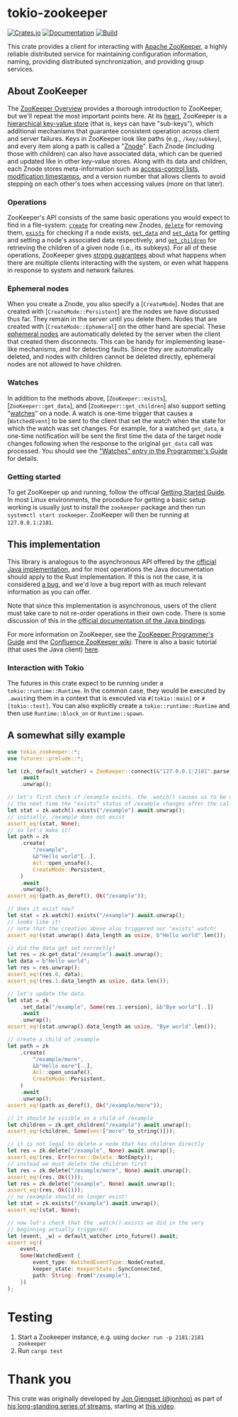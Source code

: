 # tokio-zookeeper

[![Crates.io](https://img.shields.io/crates/v/tokio-zookeeper.svg)](https://crates.io/crates/tokio-zookeeper)
[![Documentation](https://docs.rs/tokio-zookeeper/badge.svg)](https://docs.rs/tokio-zookeeper/)
[![Build](https://github.com/stackabletech/tokio-zookeeper/actions/workflows/build.yml/badge.svg)](https://github.com/stackabletech/tokio-zookeeper/actions/workflows/build.yml)

This crate provides a client for interacting with [Apache
ZooKeeper](https://zookeeper.apache.org/), a highly reliable distributed service for
maintaining configuration information, naming, providing distributed synchronization, and
providing group services.

## About ZooKeeper

The [ZooKeeper Overview](https://zookeeper.apache.org/doc/current/zookeeperOver.html) provides
a thorough introduction to ZooKeeper, but we'll repeat the most important points here. At its
[heart](https://zookeeper.apache.org/doc/current/zookeeperOver.html#sc_designGoals), ZooKeeper
is a [hierarchical key-value
store](https://zookeeper.apache.org/doc/current/zookeeperOver.html#sc_dataModelNameSpace) (that
is, keys can have "sub-keys"), which additional mechanisms that guarantee consistent operation
across client and server failures. Keys in ZooKeeper look like paths (e.g., `/key/subkey`), and
every item along a path is called a
"[Znode](https://zookeeper.apache.org/doc/current/zookeeperProgrammers.html#sc_zkDataModel_znodes)".
Each Znode (including those with children) can also have associated data, which can be queried
and updated like in other key-value stores. Along with its data and children, each Znode stores
meta-information such as [access-control
lists](https://zookeeper.apache.org/doc/current/zookeeperProgrammers.html#sc_ZooKeeperAccessControl),
[modification
timestamps](https://zookeeper.apache.org/doc/current/zookeeperProgrammers.html#sc_timeInZk),
and a version number
that allows clients to avoid stepping on each other's toes when accessing values (more on that
later).

### Operations

ZooKeeper's API consists of the same basic operations you would expect to find in a
file-system: [`create`](struct.ZooKeeper.html#method.create) for creating new Znodes,
[`delete`](struct.ZooKeeper.html#method.delete) for removing them,
[`exists`](struct.ZooKeeper.html#method.exists) for checking if a node exists,
[`get_data`](struct.ZooKeeper.html#method.get_data) and
[`set_data`](struct.ZooKeeper.html#method.set_data) for getting and setting a node's associated
data respectively, and [`get_children`](struct.ZooKeeper.html#method.get_children) for
retrieving the children of a given node (i.e., its subkeys). For all of these operations,
ZooKeeper gives [strong
guarantees](https://zookeeper.apache.org/doc/current/zookeeperProgrammers.html#ch_zkGuarantees)
about what happens when there are multiple clients interacting with the system, or even what
happens in response to system and network failures.

### Ephemeral nodes

When you create a Znode, you also specify a [`CreateMode`]. Nodes that are created with
[`CreateMode::Persistent`] are the nodes we have discussed thus far. They remain in the server
until you delete them. Nodes that are created with [`CreateMode::Ephemeral`] on the other hand
are special. These [ephemeral
nodes](https://zookeeper.apache.org/doc/current/zookeeperProgrammers.html#Ephemeral+Nodes) are
automatically deleted by the server when the client that created them disconnects. This can be
handy for implementing lease-like mechanisms, and for detecting faults. Since they are
automatically deleted, and nodes with children cannot be deleted directly, ephemeral nodes are
not allowed to have children.

### Watches

In addition to the methods above, [`ZooKeeper::exists`], [`ZooKeeper::get_data`], and
[`ZooKeeper::get_children`] also support setting
"[watches](https://zookeeper.apache.org/doc/current/zookeeperProgrammers.html#ch_zkWatches)" on
a node. A watch is one-time trigger that causes a [`WatchedEvent`] to be sent to the client
that set the watch when the state for which the watch was set changes. For example, for a
watched `get_data`, a one-time notification will be sent the first time the data of the target
node changes following when the response to the original `get_data` call was processed. You
should see the ["Watches" entry in the Programmer's
Guide](https://zookeeper.apache.org/doc/current/zookeeperProgrammers.html#ch_zkWatches) for
details.

### Getting started

To get ZooKeeper up and running, follow the official [Getting Started
Guide](https://zookeeper.apache.org/doc/current/zookeeperStarted.html). In most Linux
environments, the procedure for getting a basic setup working is usually just to install the
`zookeeper` package and then run `systemctl start zookeeper`. ZooKeeper will then be running at
`127.0.0.1:2181`.

## This implementation

This library is analogous to the asynchronous API offered by the [official Java
implementation](https://zookeeper.apache.org/doc/current/api/org/apache/zookeeper/ZooKeeper.html),
and for most operations the Java documentation should apply to the Rust implementation. If this
is not the case, it is considered [a bug](https://github.com/jonhoo/tokio-zookeeper/issues),
and we'd love a bug report with as much relevant information as you can offer.

Note that since this implementation is asynchronous, users of the client must take care to
not re-order operations in their own code. There is some discussion of this in the [official
documentation of the Java
bindings](https://zookeeper.apache.org/doc/r3.4.12/zookeeperProgrammers.html#Java+Binding).

For more information on ZooKeeper, see the [ZooKeeper Programmer's
Guide](https://zookeeper.apache.org/doc/current/zookeeperProgrammers.html) and the [Confluence
ZooKeeper wiki](https://cwiki.apache.org/confluence/display/ZOOKEEPER/Index). There is also a
basic tutorial (that uses the Java client)
[here](https://zookeeper.apache.org/doc/current/zookeeperTutorial.html).

### Interaction with Tokio

The futures in this crate expect to be running under a `tokio::runtime::Runtime`. In the common case,
they would be executed by `.await`ing them in a context that is executed via `#[tokio::main]`
or `#[tokio::test]`. You can also explicitly create a `tokio::runtime::Runtime` and then use
`Runtime::block_on` or `Runtime::spawn`.

## A somewhat silly example

```rust
use tokio_zookeeper::*;
use futures::prelude::*;

let (zk, default_watcher) = ZooKeeper::connect(&"127.0.0.1:2181".parse().unwrap())
    .await
    .unwrap();

// let's first check if /example exists. the .watch() causes us to be notified
// the next time the "exists" status of /example changes after the call.
let stat = zk.watch().exists("/example").await.unwrap();
// initially, /example does not exist
assert_eq!(stat, None);
// so let's make it!
let path = zk
    .create(
        "/example",
        &b"Hello world"[..],
        Acl::open_unsafe(),
        CreateMode::Persistent,
    )
    .await
    .unwrap();
assert_eq!(path.as_deref(), Ok("/example"));

// does it exist now?
let stat = zk.watch().exists("/example").await.unwrap();
// looks like it!
// note that the creation above also triggered our "exists" watch!
assert_eq!(stat.unwrap().data_length as usize, b"Hello world".len());

// did the data get set correctly?
let res = zk.get_data("/example").await.unwrap();
let data = b"Hello world";
let res = res.unwrap();
assert_eq!(res.0, data);
assert_eq!(res.1.data_length as usize, data.len());

// let's update the data.
let stat = zk
    .set_data("/example", Some(res.1.version), &b"Bye world"[..])
    .await
    .unwrap();
assert_eq!(stat.unwrap().data_length as usize, "Bye world".len());

// create a child of /example
let path = zk
    .create(
        "/example/more",
        &b"Hello more"[..],
        Acl::open_unsafe(),
        CreateMode::Persistent,
    )
    .await
    .unwrap();
assert_eq!(path.as_deref(), Ok("/example/more"));

// it should be visible as a child of /example
let children = zk.get_children("/example").await.unwrap();
assert_eq!(children, Some(vec!["more".to_string()]));

// it is not legal to delete a node that has children directly
let res = zk.delete("/example", None).await.unwrap();
assert_eq!(res, Err(error::Delete::NotEmpty));
// instead we must delete the children first
let res = zk.delete("/example/more", None).await.unwrap();
assert_eq!(res, Ok(()));
let res = zk.delete("/example", None).await.unwrap();
assert_eq!(res, Ok(()));
// no /example should no longer exist!
let stat = zk.exists("/example").await.unwrap();
assert_eq!(stat, None);

// now let's check that the .watch().exists we did in the very
// beginning actually triggered!
let (event, _w) = default_watcher.into_future().await;
assert_eq!(
    event,
    Some(WatchedEvent {
        event_type: WatchedEventType::NodeCreated,
        keeper_state: KeeperState::SyncConnected,
        path: String::from("/example"),
    })
);
```

# Testing

1. Start a Zookeeper instance, e.g. using `docker run -p 2181:2181 zookeeper`
2. Run `cargo test`

# Thank you

This crate was originally developed by [Jon Gjengset (@jonhoo)](https://github.com/jonhoo/) as part of
[his long-standing series of streams](https://www.youtube.com/playlist?list=PLqbS7AVVErFgY2faCIYjJZv_RluGkTlKt),
starting at [this video](https://www.youtube.com/watch?v=mMuk8Rn9HBg&list=PLqbS7AVVErFgY2faCIYjJZv_RluGkTlKt&index=9).
